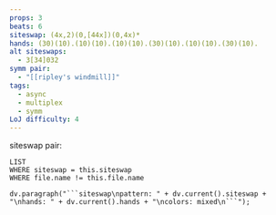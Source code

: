 ```yaml
---
props: 3
beats: 6
siteswap: (4x,2)(0,[44x])(0,4x)*
hands: (30)(10).(10)(10).(10)(10).(30)(10).(10)(10).(30)(10).
alt siteswaps:
  - 3[34]032
symm pair:
  - "[[ripley's windmill]]"
tags:
  - async
  - multiplex
  - symm
LoJ difficulty: 4
---
```

siteswap pair:
```dataview
LIST
WHERE siteswap = this.siteswap
WHERE file.name != this.file.name
```
```dataviewjs
dv.paragraph("```siteswap\npattern: " + dv.current().siteswap + "\nhands: " + dv.current().hands + "\ncolors: mixed\n```");
```
